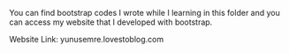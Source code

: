 You can find bootstrap codes I wrote while I learning in this folder and you can access my website that I developed with bootstrap.

Website Link: yunusemre.lovestoblog.com
